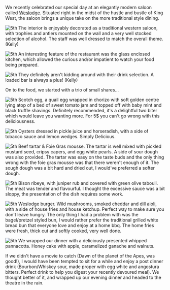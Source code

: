 We recently celebrated our special day at an elegantly modern saloon called [Weslodge](http://weslodge.com/). Situated right in the midst of the hustle and bustle of King West, the saloon brings a unique take on the more traditional style dining.

![5th](/static/images/food/weslodge/int1.jpg)
The interior is enjoyably decorated as a traditional western saloon, with trophies and antlers mounted on the wall and a very well stocked selection of alcohol. The staff was well dressed to match the overall theme. (Kelly)

![5th](/static/images/food/weslodge/int2.jpg)
An interesting feature of the restaurant was the glass enclosed kitchen, which allowed the curious and/or impatient to watch your food being prepared.

![5th](/static/images/food/weslodge/int3.jpg)
They definitely aren't kidding around with their drink selection. A loaded bar is always a plus! (Kelly)

On to the food, we started with a trio of small shares…

![5th](/static/images/food/weslodge/food1.jpg)
Scotch egg, a quail egg wrapped in chorizo with soft golden centre lying atop of a bed of sweet tomato jam and topped off with baby mint and black truffle shavings. Definitely recommended, it's a delightful two biter which would leave you wanting more. For 5$ you can't go wrong with this deliciousness.

![5th](/static/images/food/weslodge/food2.jpg)
Oysters dressed in pickle juice and horseradish, with a side of tobacco sauce and lemon wedges. Simply Delicious.

![5th](/static/images/food/weslodge/food3.jpg)
Beef tartar & Foie Gras mousse. The tartar is well mixed with pickled mustard seed, cripsy capers, and egg white pearls. A side of sour dough was also provided. The tartar was easy on the taste buds and the only thing wrong with the foie gras mousse was that there weren't enough of it. The sough dough was a bit hard and dried out, I would've preferred a softer dough.

![5th](/static/images/food/weslodge/food4.jpg)
Bison ribeye, with juniper rub and covered with green olive tabouli. The meat was tender and flavourful. I thought the excessive sauce was a bit sloppy, the presentation of the dish requires some work.

![5th](/static/images/food/weslodge/food5.jpg)
Weslodge burger. Wild mushrooms, smoked cheddar and dill aioli, with a side of house fries and house ketchup. Perfect way to make sure you don't leave hungry. The only thing I had a problem with was the bagel/pretzel styled bun, I would rather prefer the traditional grilled white bread bun that everyone love and enjoy at a home bbq. The home fries were fresh, thick cut and softly cooked, very well done. 

![5th](/static/images/food/weslodge/des.jpg)
We wrapped our dinner with a deliciously presented whipped pannacotta. Honey cake with apple, caramelized ganache and walnuts. 


If we didn't have a movie to catch (Dawn of the planet of the Apes, was good!), I would have been tempted to sit for a while and enjoy a post dinner drink (Bourbon/Whiskey sour, made proper with egg white and angostura bitters. Perfect drink to help you digest your recently devoured meal). We thought better of it, and wrapped up our evening dinner and headed to the theatre in the rain.
